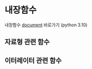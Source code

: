 # 내장함수

내장함수 <a href="https://docs.python.org/ko/3.10/library/functions.html?highlight=slice#slice">document</a> 바로가기 (python 3.10)



## 자료형 관련 함수







## 이터레이터 관련 함수